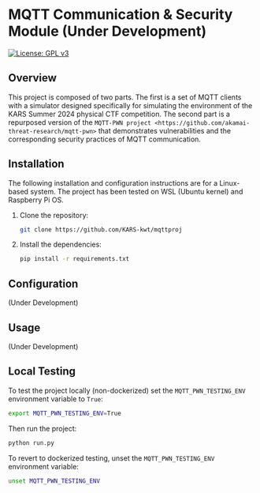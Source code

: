 # MQTT Communication & Security Module (Under Development)

[![License: GPL v3](https://img.shields.io/badge/License-GPLv3-blue.svg)](https://www.gnu.org/licenses/gpl-3.0)

## Overview
This project is composed of two parts. The first is a set of MQTT clients with a simulator designed
specifically for simulating the environment of the KARS Summer 2024 physical CTF competition. The second part is a repurposed version of the `MQTT-PWN project <https://github.com/akamai-threat-research/mqtt-pwn>` 
that demonstrates vulnerabilities and the corresponding security practices of MQTT
communication. 

## Installation
The following installation and configuration instructions are for a Linux-based
system. The project has been tested on WSL (Ubuntu kernel) and Raspberry Pi OS.

1. Clone the repository:

    ```bash
    git clone https://github.com/KARS-kwt/mqttproj
    ```

2. Install the dependencies:

    ```bash
    pip install -r requirements.txt
    ```

## Configuration

(Under Development)

## Usage

(Under Development)

## Local Testing
To test the project locally (non-dockerized) set the `MQTT_PWN_TESTING_ENV`
environment variable to `True`:

```bash
export MQTT_PWN_TESTING_ENV=True
```

Then run the project:

```bash
python run.py
```

To revert to dockerized testing, unset the `MQTT_PWN_TESTING_ENV` environment
variable:

```bash
unset MQTT_PWN_TESTING_ENV
```


